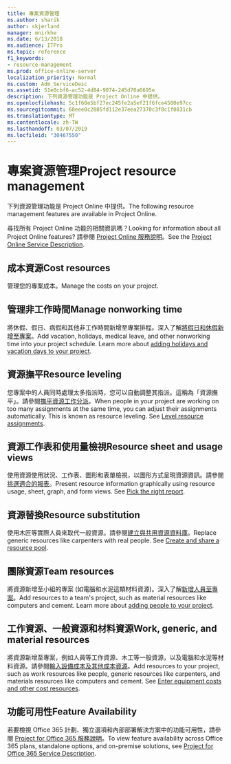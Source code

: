 ```yaml
---
title: 專案資源管理
ms.author: sharik
author: skjerland
manager: mnirkhe
ms.date: 6/13/2018
ms.audience: ITPro
ms.topic: reference
f1_keywords:
- resource-management
ms.prod: office-online-server
localization_priority: Normal
ms.custom: Adm_ServiceDesc
ms.assetid: 51e0cbf6-ac52-4d84-9074-245d70a6695e
description: 下列資源管理功能是 Project Online 中提供。
ms.openlocfilehash: 5c1f60e5bf27ec245fe2a5ef21f6fce4500e97cc
ms.sourcegitcommit: 68eee0c2885fd112e37eea27370c3f8c1f0831cb
ms.translationtype: MT
ms.contentlocale: zh-TW
ms.lasthandoff: 03/07/2019
ms.locfileid: "30467550"
---
```

# <a name="project-resource-management"></a><span data-ttu-id="8550c-103">專案資源管理</span><span class="sxs-lookup"><span data-stu-id="8550c-103">Project resource management</span></span>

<span data-ttu-id="8550c-104">下列資源管理功能是 Project Online 中提供。</span><span class="sxs-lookup"><span data-stu-id="8550c-104">The following resource management features are available in Project Online.</span></span>
  
<span data-ttu-id="8550c-105">尋找所有 Project Online 功能的相關資訊嗎？</span><span class="sxs-lookup"><span data-stu-id="8550c-105">Looking for information about all Project Online features?</span></span> <span data-ttu-id="8550c-106">請參閱 [Project Online 服務說明](project-online-service-description.md)。</span><span class="sxs-lookup"><span data-stu-id="8550c-106">See the [Project Online Service Description](project-online-service-description.md).</span></span>
  
## <a name="cost-resources"></a><span data-ttu-id="8550c-107">成本資源</span><span class="sxs-lookup"><span data-stu-id="8550c-107">Cost resources</span></span>
<span data-ttu-id="8550c-108"><a name="bkmk_CostResources"> </a></span><span class="sxs-lookup"><span data-stu-id="8550c-108"></span></span>

<span data-ttu-id="8550c-109">管理您的專案成本。</span><span class="sxs-lookup"><span data-stu-id="8550c-109">Manage the costs on your project.</span></span>
  
## <a name="manage-nonworking-time"></a><span data-ttu-id="8550c-110">管理非工作時間</span><span class="sxs-lookup"><span data-stu-id="8550c-110">Manage nonworking time</span></span>
<span data-ttu-id="8550c-111"><a name="bkmk_Managenonworkingtime"> </a></span><span class="sxs-lookup"><span data-stu-id="8550c-111"></span></span>

<span data-ttu-id="8550c-p102">將休假、假日、病假和其他非工作時間新增至專案排程。深入了解[將假日和休假新增至專案](https://go.microsoft.com/fwlink/p/?LinkId=271337)。</span><span class="sxs-lookup"><span data-stu-id="8550c-p102">Add vacation, holidays, medical leave, and other nonworking time into your project schedule. Learn more about [adding holidays and vacation days to your project](https://go.microsoft.com/fwlink/p/?LinkId=271337).</span></span>
  
## <a name="resource-leveling"></a><span data-ttu-id="8550c-114">資源撫平</span><span class="sxs-lookup"><span data-stu-id="8550c-114">Resource leveling</span></span>
<span data-ttu-id="8550c-115"><a name="bkmk_Resourceleveling"> </a></span><span class="sxs-lookup"><span data-stu-id="8550c-115"></span></span>

<span data-ttu-id="8550c-p103">您專案中的人員同時處理太多指派時，您可以自動調整其指派。這稱為「資源撫平」。請參閱[撫平資源工作分派](https://go.microsoft.com/fwlink/p/?LinkId=271348)。</span><span class="sxs-lookup"><span data-stu-id="8550c-p103">When people in your project are working on too many assignments at the same time, you can adjust their assignments automatically. This is known as resource leveling. See [Level resource assignments](https://go.microsoft.com/fwlink/p/?LinkId=271348).</span></span>
  
## <a name="resource-sheet-and-usage-views"></a><span data-ttu-id="8550c-119">資源工作表和使用量檢視</span><span class="sxs-lookup"><span data-stu-id="8550c-119">Resource sheet and usage views</span></span>
<span data-ttu-id="8550c-120"><a name="bkmk_resourcesheetandusageviews"> </a></span><span class="sxs-lookup"><span data-stu-id="8550c-120"></span></span>

<span data-ttu-id="8550c-p104">使用資源使用狀況、工作表、圖形和表單檢視，以圖形方式呈現資源資訊。請參閱[挑選適合的報表](https://go.microsoft.com/fwlink/?LinkId=402920)。</span><span class="sxs-lookup"><span data-stu-id="8550c-p104">Present resource information graphically using resource usage, sheet, graph, and form views. See [Pick the right report](https://go.microsoft.com/fwlink/?LinkId=402920).</span></span>
  
## <a name="resource-substitution"></a><span data-ttu-id="8550c-123">資源替換</span><span class="sxs-lookup"><span data-stu-id="8550c-123">Resource substitution</span></span>
<span data-ttu-id="8550c-124"><a name="bkmk_ResourceSubstitution"> </a></span><span class="sxs-lookup"><span data-stu-id="8550c-124"></span></span>

<span data-ttu-id="8550c-p105">使用木匠等實際人員來取代一般資源。請參閱[建立與共用資源資料庫](https://go.microsoft.com/fwlink/?LinkId=402921)。</span><span class="sxs-lookup"><span data-stu-id="8550c-p105">Replace generic resources like carpenters with real people. See [Create and share a resource pool](https://go.microsoft.com/fwlink/?LinkId=402921).</span></span>
  
## <a name="team-resources"></a><span data-ttu-id="8550c-127">團隊資源</span><span class="sxs-lookup"><span data-stu-id="8550c-127">Team resources</span></span>
<span data-ttu-id="8550c-128"><a name="bkmk_Teamresources"> </a></span><span class="sxs-lookup"><span data-stu-id="8550c-128"></span></span>

<span data-ttu-id="8550c-p106">將資源新增至小組的專案 (如電腦和水泥這類材料資源)。深入了解[新增人員至專案](https://go.microsoft.com/fwlink/p/?LinkId=271347)。</span><span class="sxs-lookup"><span data-stu-id="8550c-p106">Add resources to a team's project, such as material resources like computers and cement. Learn more about [adding people to your project](https://go.microsoft.com/fwlink/p/?LinkId=271347).</span></span>
  
## <a name="work-generic-and-material-resources"></a><span data-ttu-id="8550c-131">工作資源、一般資源和材料資源</span><span class="sxs-lookup"><span data-stu-id="8550c-131">Work, generic, and material resources</span></span>
<span data-ttu-id="8550c-132"><a name="bkmk_WorkGenericMaterialResources"> </a></span><span class="sxs-lookup"><span data-stu-id="8550c-132"></span></span>

<span data-ttu-id="8550c-p107">將資源新增至專案，例如人員等工作資源、木工等一般資源，以及電腦和水泥等材料資源。請參閱[輸入設備成本及其他成本資源](https://go.microsoft.com/fwlink/?LinkId=402922)。</span><span class="sxs-lookup"><span data-stu-id="8550c-p107">Add resources to your project, such as work resources like people, generic resources like carpenters, and materials resources like computers and cement. See [Enter equipment costs and other cost resources](https://go.microsoft.com/fwlink/?LinkId=402922).</span></span>
  
## <a name="feature-availability"></a><span data-ttu-id="8550c-135">功能可用性</span><span class="sxs-lookup"><span data-stu-id="8550c-135">Feature Availability</span></span>
<span data-ttu-id="8550c-136"><a name="bkmk_WorkGenericMaterialResources"> </a></span><span class="sxs-lookup"><span data-stu-id="8550c-136"></span></span>

<span data-ttu-id="8550c-137">若要檢視 Office 365 計劃、獨立選項和內部部署解決方案中的功能可用性，請參閱 [Project for Office 365 服務說明](http://technet.microsoft.com/library/f610ba5b-57d0-4324-a205-bce300adc7a3.aspx)。</span><span class="sxs-lookup"><span data-stu-id="8550c-137">To view feature availability across Office 365 plans, standalone options, and on-premise solutions, see [Project for Office 365 Service Description](http://technet.microsoft.com/library/f610ba5b-57d0-4324-a205-bce300adc7a3.aspx).</span></span>
  

